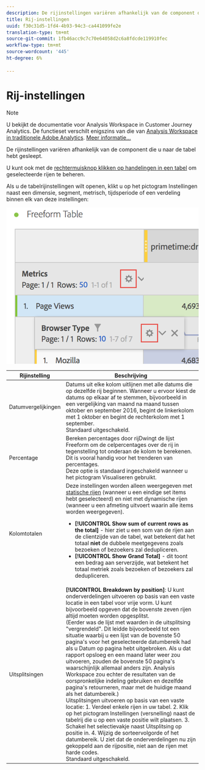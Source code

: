 ```yaml
---
description: De rijinstellingen variëren afhankelijk van de component die u naar de tabel hebt gesleept.
title: Rij-instellingen
uuid: f30c31d5-1fd4-4b93-94c3-ca441099fe2e
translation-type: tm+mt
source-git-commit: 1fb46acc9c7c70e64058d2c6a8fdcde119910fec
workflow-type: tm+mt
source-wordcount: '445'
ht-degree: 6%

---
```



# Rij-instellingen

>[!NOTE]
>
>U bekijkt de documentatie voor Analysis Workspace in Customer Journey Analytics. De functieset verschilt enigszins van die van [Analysis Workspace in traditionele Adobe Analytics](https://docs.adobe.com/content/help/en/analytics/analyze/analysis-workspace/home.html). [Meer informatie...](/help/getting-started/cja-aa.md)

De rijinstellingen variëren afhankelijk van de component die u naar de tabel hebt gesleept.

U kunt ook met de [rechtermuisknop klikken op handelingen in een tabel](/help/analysis-workspace/visualizations/freeform-table.md) om geselecteerde rijen te beheren.

Als u de tabelrijinstellingen wilt openen, klikt u op het pictogram Instellingen naast een dimensie, segment, metrisch, tijdsperiode of een verdeling binnen elk van deze instellingen:

![](assets/row-settings.png)

| Rijinstelling | Beschrijving |
|--- |--- |
| Datumvergelijkingen | Datums uit elke kolom uitlijnen met alle datums die op dezelfde rij beginnen.   Wanneer u ervoor kiest de datums op elkaar af te stemmen, bijvoorbeeld in een vergelijking van maand na maand tussen oktober en september 2016, begint de linkerkolom met 1 oktober en begint de rechterkolom met 1 september.<br>Standaard uitgeschakeld. |
| Percentage | Bereken percentages door rijDwingt de lijst Freeform om de celpercentages over de rij in tegenstelling tot onderaan de kolom te berekenen. Dit is vooral handig voor het trenderen van percentages.<br>Deze optie is standaard ingeschakeld wanneer u het pictogram Visualiseren gebruikt. |
| Kolomtotalen | Deze instellingen worden alleen weergegeven met [statische rijen](/help/analysis-workspace/build-workspace-project/column-row-settings/manual-vs-dynamic-rows.md) (wanneer u een eindige set items hebt geselecteerd) en niet met dynamische rijen (wanneer u een afmeting uitvoert waarin alle items worden weergegeven).<ul><li>**[!UICONTROL Show sum of current rows as the total]** - hier ziet u een som van de rijen aan de clientzijde van de tabel, wat betekent dat het totaal **niet** de dubbele meetgegevens zoals bezoeken of bezoekers zal dedupliceren.</li><li>**[!UICONTROL Show Grand Total]** - dit toont een bedrag aan serverzijde, wat betekent het totaal metriek zoals bezoeken of bezoekers zal dedupliceren.</li></ul> |
| Uitsplitsingen | **[!UICONTROL Breakdown by position]**: U kunt onderverdelingen uitvoeren op basis van een vaste locatie in een tabel voor vrije vorm. U kunt bijvoorbeeld opgeven dat de bovenste zeven rijen altijd moeten worden opgesplitst.<br>(Eerder was de lijst met waarden in de uitsplitsing &quot;vergrendeld&quot;. Dit leidde bijvoorbeeld tot een situatie waarbij u een lijst van de bovenste 50 pagina&#39;s voor het geselecteerde datumbereik had als u Datum op pagina hebt uitgebroken. Als u dat rapport opsloeg en een maand later weer zou uitvoeren, zouden de bovenste 50 pagina&#39;s waarschijnlijk allemaal anders zijn. Analysis Workspace zou echter de resultaten van de oorspronkelijke indeling gebruiken en dezelfde pagina&#39;s retourneren, maar met de huidige maand als het datumbereik.)<br>Uitsplitsingen uitvoeren op basis van een vaste locatie: 1. Verdeel enkele rijen in uw tabel. 2. Klik op het pictogram Instellingen (versnelling) naast de tabelrij die u op een vaste positie wilt plaatsen. 3. Schakel het selectievakje naast Uitsplitsing op positie in. 4. Wijzig de sorteervolgorde of het datumbereik. U ziet dat de onderverdelingen nu zijn gekoppeld aan de rijpositie, niet aan de rijen met harde codes.<br>Standaard uitgeschakeld. |